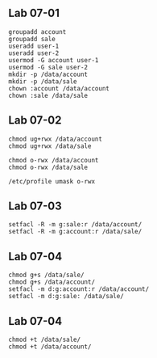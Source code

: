 Lab 07-01
----------

    groupadd account
    groupadd sale
    useradd user-1
    useradd user-2
    usermod -G account user-1
    usermod -G sale user-2
    mkdir -p /data/account
    mkdir -p /data/sale
    chown :account /data/account
    chown :sale /data/sale


Lab 07-02
----------

    chmod ug+rwx /data/account
    chmod ug+rwx /data/sale

    chmod o-rwx /data/account
    chmod o-rwx /data/sale

    /etc/profile umask o-rwx

Lab 07-03
----------

    setfacl -R -m g:sale:r /data/account/
    setfacl -R -m g:account:r /data/sale/

Lab 07-04
----------

    chmod g+s /data/sale/
    chmod g+s /data/account/
    setfacl -m d:g:account:r /data/account/
    setfacl -m d:g:sale: /data/sale/

Lab 07-04
----------

    chmod +t /data/sale/
    chmod +t /data/account/
